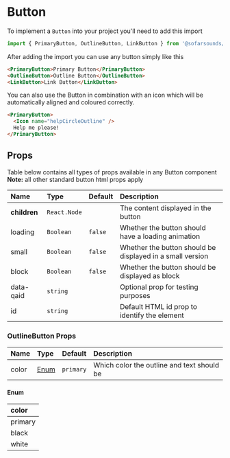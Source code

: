 # Button

To implement a `Button` into your project you'll need to add this import
```js
import { PrimaryButton, OutlineButton, LinkButton } from '@sofarsounds/maestro'
```

After adding the import you can use any button simply like this
```html
<PrimaryButton>Primary Button</PrimaryButton>
<OutlineButton>Outline Button</OutlineButton>
<LinkButton>Link Button</LinkButton>
```

You can also use the Button in combination with an icon which will be automatically aligned
and coloured correctly.
```html
<PrimaryButton>
  <Icon name="helpCircleOutline" />
  Help me please!
</PrimaryButton>
```

## Props
Table below contains all types of props available in any Button component  
**Note:** all other standard button html props apply

| Name          | Type         | Default         | Description                      |
| :------------ | :-----       | :-------------- | :------------------------------- |
| **children**  | `React.Node` |                 | The content displayed in the button
| loading       | `Boolean`    | `false`         | Whether the button should have a loading animation
| small         | `Boolean`    | `false`         | Whether the button should be displayed in a small version
| block         | `Boolean`    | `false`         | Whether the button should be displayed as block
| data-qaid     | `string`     |                 | Optional prop for testing purposes
| id            | `string`     |                 | Default HTML id prop to identify the element

### OutlineButton Props
| Name          | Type          | Default         | Description                      |
| :------------ | :-----        | :-------------- | :------------------------------- |
| color         | [Enum](#enum) | `primary`       | Which color the outline and text should be

#### Enum
| color   |
| :-----  |
| primary |
| black   |
| white   |
